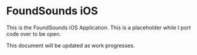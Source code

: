 # FoundSounds iOS

This is the FoundSounds iOS Application. This is a placeholder while I port code over to be open.

This document will be updated as work progresses.
